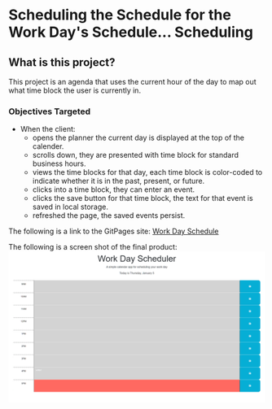 # Scheduling the Schedule for the Work Day's Schedule... Scheduling

## What is this project?
This project is an agenda that uses the current hour of the day to map out what time block the user is currently in. 

### Objectives Targeted
* When the client:  
  * opens the planner the current day is displayed at the top of the calender.
  * scrolls down, they are presented with time block for standard business hours.
  * views the time blocks for that day, each time block is color-coded to indicate whether it is in the past, present, or future.
  * clicks into a time block, they can enter an event.
  * clicks the save button for that time block, the text for that event is saved in local storage.
  * refreshed the page, the saved events persist.

The following is a link to the GitPages site: [Work Day Schedule](https://kenny4297.github.io/Daily-Planner/)

The following is a screen shot of the final product: ![Screenshot](./assets/WorkDayScheduler.png)


